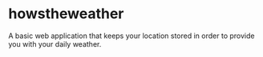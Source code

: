 # howstheweather
A basic web application that keeps your location stored in order to provide you with your daily weather.

